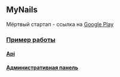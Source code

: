 ## MyNails
Мёртвый стартап - ссылка на [Google Play](https://play.google.com/store/apps/details?id=com.intrart.mynails)

### [Пример работы](https://mynails.gossteer.ru/)

#### [Api](https://github.com/Gossteer/nailsmasters)

#### [Административная панель](https://github.com/Gossteer/nailsmastersadmin)

